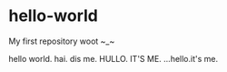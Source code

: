 # hello-world

My first repository woot ~_~

hello world.
hai. dis me. 
HULLO. IT'S ME.
...hello.it's me.
